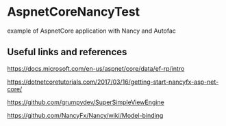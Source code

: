 # AspnetCoreNancyTest
example of AspnetCore application with Nancy and Autofac

## Useful links and references
https://docs.microsoft.com/en-us/aspnet/core/data/ef-rp/intro

https://dotnetcoretutorials.com/2017/03/16/getting-start-nancyfx-asp-net-core/

https://github.com/grumpydev/SuperSimpleViewEngine

https://github.com/NancyFx/Nancy/wiki/Model-binding
